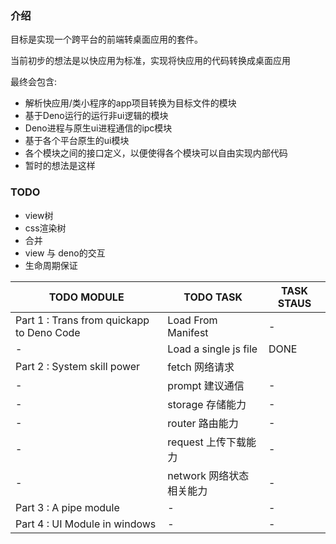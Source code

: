 <!--
 * @Author: kfdykme
--> 

### 介绍

目标是实现一个跨平台的前端转桌面应用的套件。

当前初步的想法是以快应用为标准，实现将快应用的代码转换成桌面应用

最终会包含:
- 解析快应用/类小程序的app项目转换为目标文件的模块
- 基于Deno运行的运行非ui逻辑的模块
- Deno进程与原生ui进程通信的ipc模块
- 基于各个平台原生的ui模块
- 各个模块之间的接口定义，以便使得各个模块可以自由实现内部代码
- 暂时的想法是这样




### TODO

- view树
- css渲染树
- 合并
- view 与 deno的交互
- 生命周期保证

TODO MODULE | TODO TASK | TASK STAUS 
--- | --- | --- | 
Part 1 : Trans from quickapp to Deno Code | Load From Manifest | -
 |-  | Load a single js file | DONE
Part 2 : System skill power   | fetch  网络请求|
 |- | prompt  建议通信 | -
 |- | storage 存储能力 | -
 |- | router 路由能力 | - 
 |- | request 上传下载能力 | - 
 |- | network 网络状态相关能力 | -
Part 3 : A pipe module | - | -
Part 4 : UI Module in windows | - | -